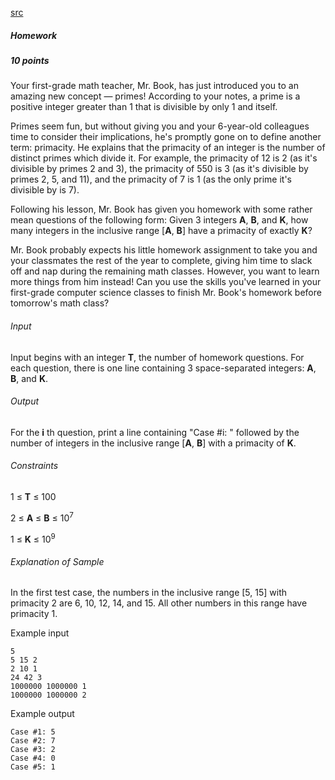 [src](https://www.facebook.com/hackercup/problems.php?pid=582396081891255&round=344496159068801)

##### Homework

##### 10 points

Your first-grade math teacher, Mr. Book, has just introduced you to an amazing new concept — primes! According to your notes, a prime is a positive integer greater than 1 that is divisible by only 1 and itself.

Primes seem fun, but without giving you and your 6-year-old colleagues time to consider their implications, he's promptly gone on to define another term: primacity. He explains that the primacity of an integer is the number of distinct primes which divide it. For example, the primacity of 12 is 2 (as it's divisible by primes 2 and 3), the primacity of 550 is 3 (as it's divisible by primes 2, 5, and 11), and the primacity of 7 is 1 (as the only prime it's divisible by is 7).

Following his lesson, Mr. Book has given you homework with some rather mean questions of the following form: Given 3 integers **A**, **B**, and **K**, how many integers in the inclusive range [**A**, **B**] have a primacity of exactly **K**?

Mr. Book probably expects his little homework assignment to take you and your classmates the rest of the year to complete, giving him time to slack off and nap during the remaining math classes. However, you want to learn more things from him instead! Can you use the skills you've learned in your first-grade computer science classes to finish Mr. Book's homework before tomorrow's math class?

###### Input

Input begins with an integer **T**, the number of homework questions. For each question, there is one line containing 3 space-separated integers: **A**, **B**, and **K**.

###### Output

For the **i** th question, print a line containing "Case #i: " followed by the number of integers in the inclusive range [**A**, **B**] with a primacity of **K**.

###### Constraints

1 ≤ **T** ≤ 100 

2 ≤ **A** ≤ **B** ≤ 10<sup>7</sup> 

1 ≤ **K** ≤ 10<sup>9</sup> 

###### Explanation of Sample

In the first test case, the numbers in the inclusive range [5, 15] with primacity 2 are 6, 10, 12, 14, and 15. All other numbers in this range have primacity 1.

Example input

```
5
5 15 2
2 10 1
24 42 3
1000000 1000000 1
1000000 1000000 2
```

Example output

```
Case #1: 5
Case #2: 7
Case #3: 2
Case #4: 0
Case #5: 1
```
